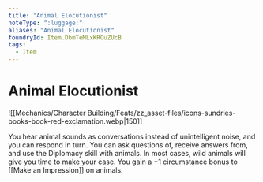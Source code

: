 ```yaml
---
title: "Animal Elocutionist"
noteType: ":luggage:"
aliases: "Animal Elocutionist"
foundryId: Item.DbmTeMLxKROuZUcB
tags:
  - Item
---
```


# Animal Elocutionist
![[Mechanics/Character Building/Feats/zz_asset-files/icons-sundries-books-book-red-exclamation.webp|150]]

You hear animal sounds as conversations instead of unintelligent noise, and you can respond in turn. You can ask questions of, receive answers from, and use the Diplomacy skill with animals. In most cases, wild animals will give you time to make your case. You gain a +1 circumstance bonus to [[Make an Impression]] on animals.
